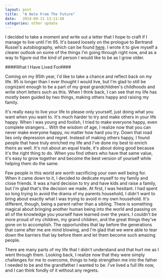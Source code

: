 ```yaml
---
layout: post
title:  "A Note From The Future"
date:   2014-09-11 13:11:40
categories: other update
---
```

I decided to take a moment and write out a letter that I hope to craft if I
manage to live until I'm 95. It's based loosely on the prologue to Bertrand
Russel's autobiography, which can be found
[here](http://users.drew.edu/jlenz/br-prolog.html). I wrote it to give myself
a clearer outlook on some of the things I'm going through right now, and as a
way to figure out the kind of person I would like to be as I grow older.

####What I Have Lived For####

Coming on my 95th year, I'd like to take a chance and reflect back on my life.
95 is longer than I ever thought I would live, but I'm glad to still be
cognizant enough to be a part of my great grandchildren's childhoods and write
short letters such as this. When I think back, I can see that my life has
mostly been guided by two things, making others happy and raising my family.

It's really easy to live your life to please only yourself, just doing what
you want when you want to. It's much harder to try and make others in your
life happy. When I was young and foolish, I tried to make everyone happy, even
complete strangers... With the wisdom of age, I realize now that you can never
make everyone happy, no matter how hard you try. Down that road lies only
depression and regret. Instead of making others happy, I found people that
have truly enriched my life and I've done my best to enrich theirs as well.
It's not about an equal trade, it's about doing good because it's the right
thing to do. When you find others who have that same value, it's easy to grow
together and become the best version of yourself while helping them do the
same.

Few people in this world are worth sacrificing your own well being for. When
it came down to it, I decided to dedicate myself to my family and close
friends. It was a hard decision to try and have kids and raise a family, but
I'm glad that's the decision we made. At first, I was hesitant. I had spent so
long trying to avoid the drama of my parents household, I didn't want to bring
about exactly what I was trying to avoid in my own household. It's different,
though, being a parent rather than a sibling. There is something magical about
bringing another human being into the world and passing on all of the
knowledge you yourself have learned over the years. I couldn't be more proud
of my children, my grand children, and the great things they've gone on to
accomplish. The opportunities that lay before the generations that came after
me are mind blowing, and I'm glad that we were able to tear down the barriers
that lay before them and let them become such amazing people.

There are many parts of my life that I didn't understand and that hurt me as I
went through them. Looking back, I realize now that they were simply
challenges for me to overcome, things to help strengthen me into the father I
needed to be and the grandfather I wanted to be. I've lived a full life now,
and I can think fondly of it without any regrets.
